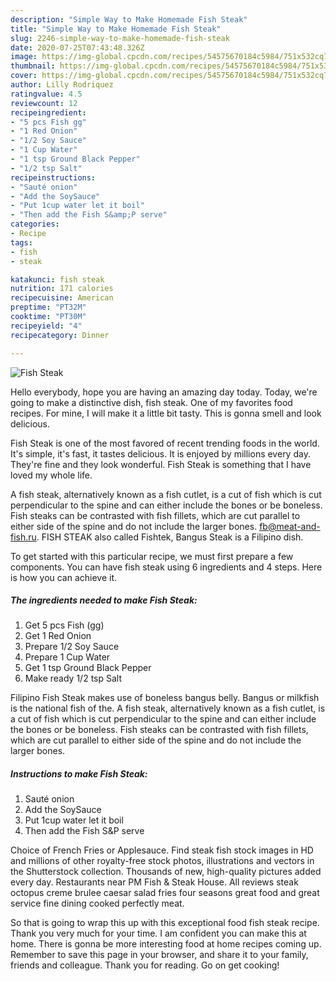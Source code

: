 ```yaml
---
description: "Simple Way to Make Homemade Fish Steak"
title: "Simple Way to Make Homemade Fish Steak"
slug: 2246-simple-way-to-make-homemade-fish-steak
date: 2020-07-25T07:43:48.326Z
image: https://img-global.cpcdn.com/recipes/54575670184c5984/751x532cq70/fish-steak-recipe-main-photo.jpg
thumbnail: https://img-global.cpcdn.com/recipes/54575670184c5984/751x532cq70/fish-steak-recipe-main-photo.jpg
cover: https://img-global.cpcdn.com/recipes/54575670184c5984/751x532cq70/fish-steak-recipe-main-photo.jpg
author: Lilly Rodriquez
ratingvalue: 4.5
reviewcount: 12
recipeingredient:
- "5 pcs Fish gg"
- "1 Red Onion"
- "1/2 Soy Sauce"
- "1 Cup Water"
- "1 tsp Ground Black Pepper"
- "1/2 tsp Salt"
recipeinstructions:
- "Sauté onion"
- "Add the SoySauce"
- "Put 1cup water let it boil"
- "Then add the Fish S&amp;P serve"
categories:
- Recipe
tags:
- fish
- steak

katakunci: fish steak 
nutrition: 171 calories
recipecuisine: American
preptime: "PT32M"
cooktime: "PT30M"
recipeyield: "4"
recipecategory: Dinner

---
```



![Fish Steak](https://img-global.cpcdn.com/recipes/54575670184c5984/751x532cq70/fish-steak-recipe-main-photo.jpg)

Hello everybody, hope you are having an amazing day today. Today, we're going to make a distinctive dish, fish steak. One of my favorites food recipes. For mine, I will make it a little bit tasty. This is gonna smell and look delicious.

Fish Steak is one of the most favored of recent trending foods in the world. It's simple, it's fast, it tastes delicious. It is enjoyed by millions every day. They're fine and they look wonderful. Fish Steak is something that I have loved my whole life.

A fish steak, alternatively known as a fish cutlet, is a cut of fish which is cut perpendicular to the spine and can either include the bones or be boneless. Fish steaks can be contrasted with fish fillets, which are cut parallel to either side of the spine and do not include the larger bones. fb@meat-and-fish.ru. FISH STEAK also called Fishtek, Bangus Steak is a Filipino dish.


To get started with this particular recipe, we must first prepare a few components. You can have fish steak using 6 ingredients and 4 steps. Here is how you can achieve it.

<!--inarticleads1-->

##### The ingredients needed to make Fish Steak:

1. Get 5 pcs Fish (gg)
1. Get 1 Red Onion
1. Prepare 1/2 Soy Sauce
1. Prepare 1 Cup Water
1. Get 1 tsp Ground Black Pepper
1. Make ready 1/2 tsp Salt


Filipino Fish Steak makes use of boneless bangus belly. Bangus or milkfish is the national fish of the. A fish steak, alternatively known as a fish cutlet, is a cut of fish which is cut perpendicular to the spine and can either include the bones or be boneless. Fish steaks can be contrasted with fish fillets, which are cut parallel to either side of the spine and do not include the larger bones. 

<!--inarticleads2-->

##### Instructions to make Fish Steak:

1. Sauté onion
1. Add the SoySauce
1. Put 1cup water let it boil
1. Then add the Fish S&amp;P serve


Choice of French Fries or Applesauce. Find steak fish stock images in HD and millions of other royalty-free stock photos, illustrations and vectors in the Shutterstock collection. Thousands of new, high-quality pictures added every day. Restaurants near PM Fish &amp; Steak House. All reviews steak octopus creme brulee caesar salad fries four seasons great food and great service fine dining cooked perfectly meat. 

So that is going to wrap this up with this exceptional food fish steak recipe. Thank you very much for your time. I am confident you can make this at home. There is gonna be more interesting food at home recipes coming up. Remember to save this page in your browser, and share it to your family, friends and colleague. Thank you for reading. Go on get cooking!
